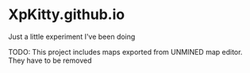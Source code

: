 # XpKitty.github.io
Just a little experiment I've been doing

TODO: This project includes maps exported from UNMINED map editor. They have to be removed
